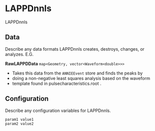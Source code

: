 # LAPPDnnls

LAPPDnnls

## Data

Describe any data formats LAPPDnnls creates, destroys, changes, or analyzes. E.G.

**RawLAPPDData** `map<Geometry, vector<Waveform<double>>>`
* Takes this data from the `ANNIEEvent` store and finds the peaks by 
* doing a non-negative least squares analysis based on the waveform
* template found in pulsecharacteristics.root . 


## Configuration

Describe any configuration variables for LAPPDnnls.

```
param1 value1
param2 value2
```

